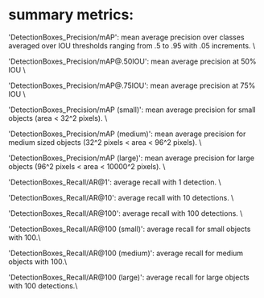 # summary metrics:

'DetectionBoxes_Precision/mAP': mean average precision over classes averaged over IOU thresholds ranging from .5 to .95 with .05 increments. \

'DetectionBoxes_Precision/mAP@.50IOU': mean average precision at 50% IOU \
      
'DetectionBoxes_Precision/mAP@.75IOU': mean average precision at 75% IOU \
      
'DetectionBoxes_Precision/mAP (small)': mean average precision for small objects (area < 32^2 pixels). \

'DetectionBoxes_Precision/mAP (medium)': mean average precision for medium sized objects (32^2 pixels < area < 96^2 pixels). \
      
'DetectionBoxes_Precision/mAP (large)': mean average precision for large objects (96^2 pixels < area < 10000^2 pixels). \
      
'DetectionBoxes_Recall/AR@1': average recall with 1 detection. \
      
'DetectionBoxes_Recall/AR@10': average recall with 10 detections. \
      
'DetectionBoxes_Recall/AR@100': average recall with 100 detections. \
      
'DetectionBoxes_Recall/AR@100 (small)': average recall for small objects with 100.\
      
'DetectionBoxes_Recall/AR@100 (medium)': average recall for medium objects  with 100.\
      
'DetectionBoxes_Recall/AR@100 (large)': average recall for large objects with 100 detections.\
